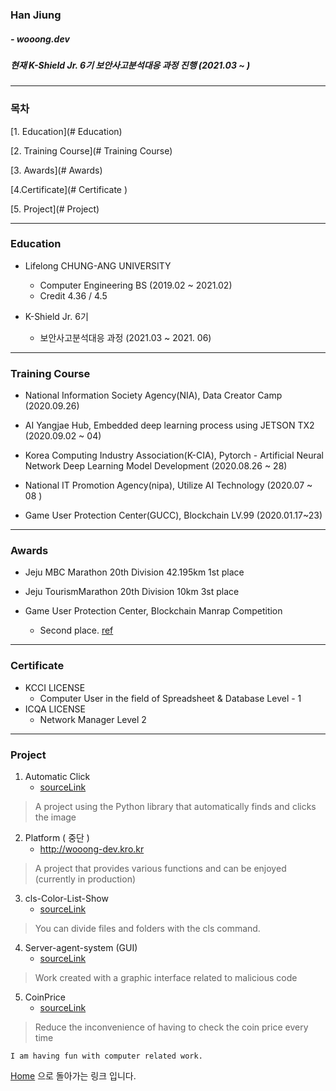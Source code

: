 ### Han Jiung 

##### - wooong.dev



##### 현재  K-Shield Jr. 6기 보안사고분석대응 과정 진행 (2021.03 ~ )

***



### 목차

[1. Education](# Education)

[2. Training Course](# Training Course)

[3. Awards](# Awards)

[4.Certificate](# Certificate )

[5. Project](# Project)



***



### Education



- Lifelong CHUNG-ANG UNIVERSITY 
  - Computer Engineering BS (2019.02 ~ 2021.02)
  - Credit 4.36 / 4.5
  
  
  
- K-Shield Jr. 6기
  - 보안사고분석대응 과정 (2021.03 ~ 2021. 06)


***



### Training Course



- National Information Society Agency(NIA), Data Creator Camp (2020.09.26)

- AI Yangjae Hub, Embedded deep learning process using JETSON TX2 (2020.09.02 ~ 04)

- Korea Computing Industry Association(K-CIA), Pytorch - Artificial Neural Network Deep Learning Model Development (2020.08.26 ~ 28)

- National IT Promotion Agency(nipa), Utilize AI Technology (2020.07 ~ 08 )

- Game User Protection Center(GUCC), Blockchain LV.99 (2020.01.17~23)

  



***



### Awards



- Jeju MBC Marathon 20th Division 42.195km 1st place

- Jeju TourismMarathon 20th Division 10km 3st place

- Game User Protection Center, Blockchain Manrap Competition
  - Second place. [ref](http://gamefocus.co.kr/detail.php?number=102179)

***



### Certificate



- KCCI LICENSE
  - Computer User in the field of Spreadsheet & Database Level - 1
- ICQA LICENSE
  - Network Manager Level 2



***



### Project

 

1. Automatic Click
   - [sourceLink](https://github.com/wooongdev/ToyProject)

>  A project using the Python library that automatically finds and clicks the image



2. Platform ( 중단 )
   - http://wooong-dev.kro.kr

> A project that provides various functions and can be enjoyed (currently in production)

 

3. cls-Color-List-Show
   - [sourceLink](https://github.com/wooongdev/cls-Color-List-Show)

> You can divide files and folders with the cls command.



4. Server-agent-system (GUI)
   - [sourceLink](https://github.com/wooongdev/server-angent-system)

> Work created with a graphic interface related to malicious code



5. CoinPrice
   - [sourceLink](https://github.com/wooongdev/server-angent-system)

> Reduce the inconvenience of having to check the coin price every time



```
I am having fun with computer related work.
```



[Home](https://wooongdev.github.io/) 으로 돌아가는 링크 입니다.

